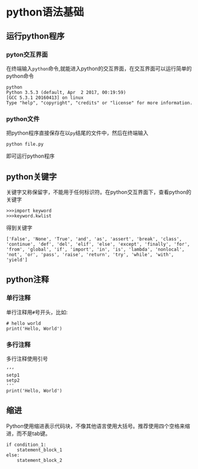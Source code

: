 # python语法基础
## 运行python程序
### pyton交互界面
在终端输入`python`命令,就能进入python的交互界面，在交互界面可以运行简单的python命令
```
python
Python 3.5.3 (default, Apr  2 2017, 00:19:59)
[GCC 5.3.1 20160413] on linux
Type "help", "copyright", "credits" or "license" for more information.
```
### python文件
把python程序直接保存在以`py`结尾的文件中，然后在终端输入
```
python file.py
```
即可运行python程序
## python关键字
关键字又称保留字，不能用于任何标识符。在python交互界面下，查看python的关键字
```
>>>import keyword
>>>keyword.kwlist
```
得到关键字
```
['False', 'None', 'True', 'and', 'as', 'assert', 'break', 'class', 'continue', 'def', 'del', 'elif', 'else', 'except', 'finally', 'for', 'from', 'global', 'if', 'import', 'in', 'is', 'lambda', 'nonlocal', 'not', 'or', 'pass', 'raise', 'return', 'try', 'while', 'with', 'yield']
```
## python注释
### 单行注释
单行注释用`#`号开头，比如:
```
# hello world
print('Hello, World')
```
### 多行注释
多行注释使用引号
```
‘’‘
setp1
setp2
'''
print('Hello, World')
```
## 缩进
Python使用缩进表示代码块，不像其他语言使用大括号。推荐使用四个空格来缩进，而不是tab键。
```
if condition_1:
    statement_block_1
else:
    statement_block_2
```
